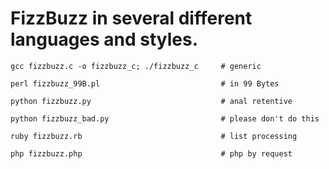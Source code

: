 
# FizzBuzz in several different languages and styles.

    gcc fizzbuzz.c -o fizzbuzz_c; ./fizzbuzz_c     # generic

    perl fizzbuzz_99B.pl                           # in 99 Bytes
 
    python fizzbuzz.py                             # anal retentive

    python fizzbuzz_bad.py                         # please don't do this

    ruby fizzbuzz.rb                               # list processing

    php fizzbuzz.php                               # php by request







